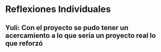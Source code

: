 # **Reflexiones Individuales**

## Yuli: Con el proyecto se pudo tener un acercamiento a lo que sería un proyecto real lo que reforzó
